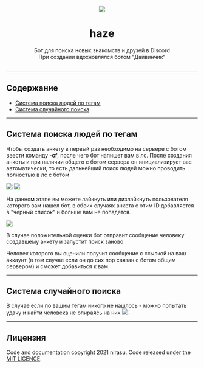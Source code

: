 <p align="center">
  <a href="https://github.com/nirasu-git/DsharpBot">
    <img src="https://github.com/xantezza/haze/assets/74206629/c4903635-d894-43a3-8b37-5e26d292b88c)">
  </a>
  <h1 align="center">haze</h3>
  
  <p align="center">
    Бот для поиска новых знакомств и друзей в Discord <br> При создании вдохновлялся ботом "Дайвинчик" <br>
    <br>
  </p>
</p>

***
## Содержание
- [Система поиска людей по тегам](#Система-поиска-людей-по-тегам)
- [Система случайного поиска](#Система-случайного-поиска)
***
## Система поиска людей по тегам

Чтобы создать анкету в первый раз необходимо на сервере с ботом ввести команду **-cf**, после чего бот напишет вам в лс. После создания анкеты и при наличии общего с ботом сервера он инициализирует вас автоматически, то есть дальнейший поиск людей можно проводить полностью в лс с ботом

<img src="https://cdn.discordapp.com/attachments/836250799382069268/838409313131298836/unknown.png">
<img src="https://cdn.discordapp.com/attachments/836250799382069268/838408952093081610/unknown.png">

На данном этапе вы можете лайкнуть или дизлайкнуть пользователя которого вам нашел бот, в обоих случаях анкета с этим ID добавляется в "черный список" и больше вам не попадется. 

<img src="https://github.com/xantezza/haze/assets/74206629/5c9a93f3-4014-48b0-b60d-56ebdb560f2a">

В случае положительной оценки бот отправит сообщение человеку создавшему анкету и запустит поиск заново

Человек которого вы оценили получит сообщение с ссылкой на ваш аккаунт (в том случае если он до сих пор связан с ботом общим сервером) и сможет добавиться к вам.

***
## Система случайного поиска
В случае если по вашим тегам никого не нашлось - можно попытать удачу и найти человека не опираясь на них
<img src="https://cdn.discordapp.com/attachments/836250799382069268/839980292345298954/unknown.png">

***
## Лицензия

Code and documentation copyright 2021 nirasu. Code released under the [MIT LICENCE](https://github.com/nirasu-git/DsharpBot/blob/master/LICENSE).
